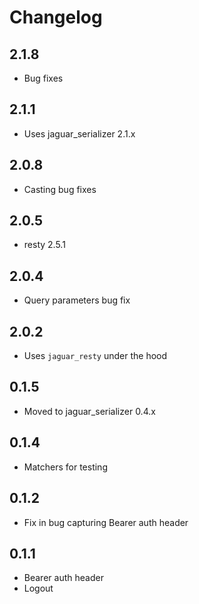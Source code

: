 # Changelog

## 2.1.8

+ Bug fixes

## 2.1.1

+ Uses jaguar_serializer 2.1.x

## 2.0.8

+ Casting bug fixes

## 2.0.5

+ resty 2.5.1

## 2.0.4

+ Query parameters bug fix

## 2.0.2

+ Uses `jaguar_resty` under the hood

## 0.1.5

- Moved to jaguar_serializer 0.4.x

## 0.1.4

- Matchers for testing

## 0.1.2

- Fix in bug capturing Bearer auth header

## 0.1.1

- Bearer auth header
- Logout
